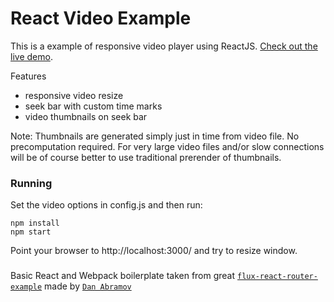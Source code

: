 React Video Example
=========================

This is a example of responsive video player using ReactJS. [Check out the live demo](http://jirivrany.github.io/react-video-example/).

Features

* responsive video resize
* seek bar with custom time marks
* video thumbnails on seek bar

Note: Thumbnails are generated simply just in time from video file. No precomputation required. For very large video files and/or slow connections will be of course better to use traditional prerender of thumbnails. 

### Running

Set the video options in config.js and then run:

```
npm install
npm start
```

Point your browser to http://localhost:3000/ and try to resize window.

### 

Basic React and Webpack boilerplate taken from great [`flux-react-router-example`](https://github.com/gaearon/flux-react-router-example/) made by [`Dan Abramov`](https://github.com/gaearon/)

